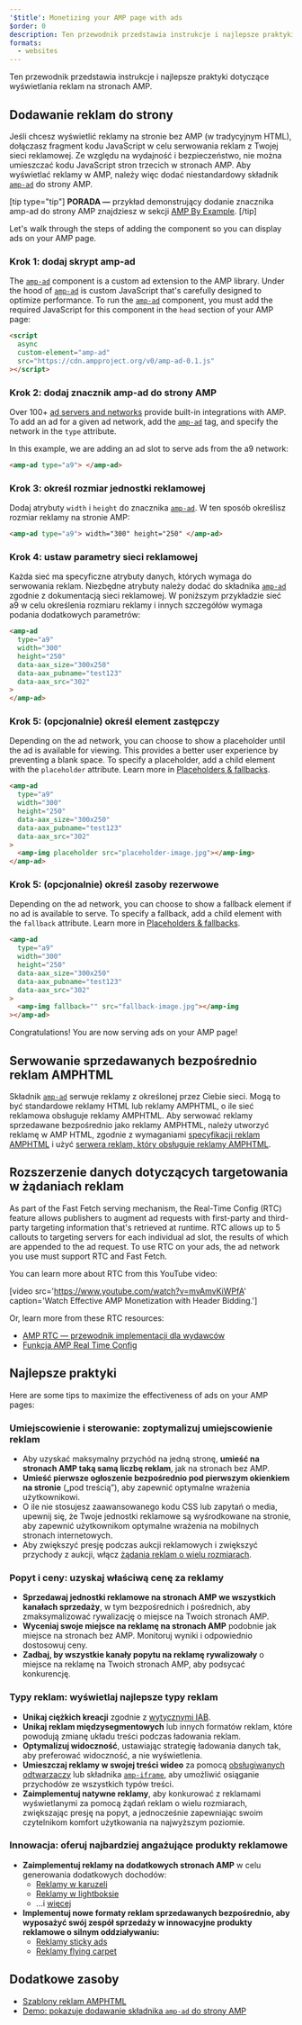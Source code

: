 ```yaml
---
'$title': Monetizing your AMP page with ads
$order: 0
description: Ten przewodnik przedstawia instrukcje i najlepsze praktyki dotyczące wyświetlania reklam na stronach AMP. Tak więc, aby wyświetlać reklamy w AMP, trzeba dodać niestandardowy składnik amp-ad...
formats:
  - websites
---
```


Ten przewodnik przedstawia instrukcje i najlepsze praktyki dotyczące wyświetlania reklam na stronach AMP.

## Dodawanie reklam do strony

Jeśli chcesz wyświetlić reklamy na stronie bez AMP (w tradycyjnym HTML), dołączasz fragment kodu JavaScript w celu serwowania reklam z Twojej sieci reklamowej. Ze względu na wydajność i bezpieczeństwo, nie można umieszczać kodu JavaScript stron trzecich w stronach AMP. Aby wyświetlać reklamy w AMP, należy więc dodać niestandardowy składnik [`amp-ad`](../../../../documentation/components/reference/amp-ad.md) do strony AMP.

[tip type="tip"] **PORADA —** przykład demonstrujący dodanie znacznika amp-ad do strony AMP znajdziesz w sekcji [AMP By Example](../../../../documentation/components/reference/amp-ad.md). [/tip]

Let's walk through the steps of adding the component so you can display ads on your AMP page.

### Krok 1: dodaj skrypt amp-ad

The [`amp-ad`](../../../../documentation/components/reference/amp-ad.md) component is a custom ad extension to the AMP library. Under the hood of [`amp-ad`](../../../../documentation/components/reference/amp-ad.md) is custom JavaScript that's carefully designed to optimize performance. To run the [`amp-ad`](../../../../documentation/components/reference/amp-ad.md) component, you must add the required JavaScript for this component in the `head` section of your AMP page:

```html
<script
  async
  custom-element="amp-ad"
  src="https://cdn.ampproject.org/v0/amp-ad-0.1.js"
></script>
```

### Krok 2: dodaj znacznik amp-ad do strony AMP

Over 100+ [ad servers and networks](ads_vendors.md) provide built-in integrations with AMP. To add an ad for a given ad network, add the [`amp-ad`](../../../../documentation/components/reference/amp-ad.md) tag, and specify the network in the `type` attribute.

In this example, we are adding an ad slot to serve ads from the a9 network:

```html
<amp-ad type="a9"> </amp-ad>
```

### Krok 3: określ rozmiar jednostki reklamowej

Dodaj atrybuty `width` i `height` do znacznika [`amp-ad`](../../../../documentation/components/reference/amp-ad.md). W ten sposób określisz rozmiar reklamy na stronie AMP:

```html
<amp-ad type="a9"> width="300" height="250" </amp-ad>
```

### Krok 4: ustaw parametry sieci reklamowej

Każda sieć ma specyficzne atrybuty danych, których wymaga do serwowania reklam. Niezbędne atrybuty należy dodać do składnika [`amp-ad`](../../../../documentation/components/reference/amp-ad.md) zgodnie z dokumentacją sieci reklamowej. W poniższym przykładzie sieć a9 w celu określenia rozmiaru reklamy i innych szczegółów wymaga podania dodatkowych parametrów:

```html
<amp-ad
  type="a9"
  width="300"
  height="250"
  data-aax_size="300x250"
  data-aax_pubname="test123"
  data-aax_src="302"
>
</amp-ad>
```

### Krok 5: (opcjonalnie) określ element zastępczy

Depending on the ad network, you can choose to show a placeholder until the ad is available for viewing. This provides a better user experience by preventing a blank space. To specify a placeholder, add a child element with the `placeholder` attribute. Learn more in [Placeholders & fallbacks](../../../../documentation/guides-and-tutorials/develop/style_and_layout/placeholders.md).

```html
<amp-ad
  type="a9"
  width="300"
  height="250"
  data-aax_size="300x250"
  data-aax_pubname="test123"
  data-aax_src="302"
>
  <amp-img placeholder src="placeholder-image.jpg"></amp-img>
</amp-ad>
```

### Krok 5: (opcjonalnie) określ zasoby rezerwowe

Depending on the ad network, you can choose to show a fallback element if no ad is available to serve. To specify a fallback, add a child element with the `fallback` attribute. Learn more in [Placeholders & fallbacks](../../../../documentation/guides-and-tutorials/develop/style_and_layout/placeholders.md).

```html
<amp-ad
  type="a9"
  width="300"
  height="250"
  data-aax_size="300x250"
  data-aax_pubname="test123"
  data-aax_src="302"
>
  <amp-img fallback="" src="fallback-image.jpg"></amp-img
></amp-ad>
```

Congratulations! You are now serving ads on your AMP page!

## Serwowanie sprzedawanych bezpośrednio reklam AMPHTML

Składnik [`amp-ad`](../../../../documentation/components/reference/amp-ad.md) serwuje reklamy z określonej przez Ciebie sieci. Mogą to być standardowe reklamy HTML lub reklamy AMPHTML, o ile sieć reklamowa obsługuje reklamy AMPHTML. Aby serwować reklamy sprzedawane bezpośrednio jako reklamy AMPHTML, należy utworzyć reklamę w AMP HTML, zgodnie z wymaganiami [specyfikacji reklam AMPHTML](../../../../documentation/guides-and-tutorials/learn/a4a_spec.md) i użyć [serwera reklam, który obsługuje reklamy AMPHTML](https://github.com/ampproject/amphtml/blob/master/ads/google/a4a/docs/a4a-readme.md#publishers).

## Rozszerzenie danych dotyczących targetowania w żądaniach reklam

As part of the Fast Fetch serving mechanism, the Real-Time Config (RTC) feature allows publishers to augment ad requests with first-party and third-party targeting information that's retrieved at runtime. RTC allows up to 5 callouts to targeting servers for each individual ad slot, the results of which are appended to the ad request. To use RTC on your ads, the ad network you use must support RTC and Fast Fetch.

You can learn more about RTC from this YouTube video:

[video src='https://www.youtube.com/watch?v=mvAmvKiWPfA' caption='Watch Effective AMP Monetization with Header Bidding.']

Or, learn more from these RTC resources:

- [AMP RTC — przewodnik implementacji dla wydawców](https://github.com/ampproject/amphtml/blob/master/extensions/amp-a4a/rtc-publisher-implementation-guide.md)
- [Funkcja AMP Real Time Config](https://github.com/ampproject/amphtml/blob/master/extensions/amp-a4a/rtc-documentation.md)

## Najlepsze praktyki

Here are some tips to maximize the effectiveness of ads on your AMP pages:

### Umiejscowienie i sterowanie: zoptymalizuj umiejscowienie reklam

- Aby uzyskać maksymalny przychód na jedną stronę, **umieść na stronach AMP taką samą liczbę reklam**, jak na stronach bez AMP.
- **Umieść pierwsze ogłoszenie bezpośrednio pod pierwszym okienkiem na stronie** („pod treścią”), aby zapewnić optymalne wrażenia użytkownikowi.
- O ile nie stosujesz zaawansowanego kodu CSS lub zapytań o media, upewnij się, że Twoje jednostki reklamowe są wyśrodkowane na stronie, aby zapewnić użytkownikom optymalne wrażenia na mobilnych stronach internetowych.
- Aby zwiększyć presję podczas aukcji reklamowych i zwiększyć przychody z aukcji, włącz [żądania reklam o wielu rozmiarach](https://github.com/ampproject/amphtml/blob/master/ads/README.md#support-for-multi-size-ad-requests).

### Popyt i ceny: uzyskaj właściwą cenę za reklamy

- **Sprzedawaj jednostki reklamowe na stronach AMP we wszystkich kanałach sprzedaży**, w tym bezpośrednich i pośrednich, aby zmaksymalizować rywalizację o miejsce na Twoich stronach AMP.
- **Wyceniaj swoje miejsce na reklamę na stronach AMP** podobnie jak miejsce na stronach bez AMP. Monitoruj wyniki i odpowiednio dostosowuj ceny.
- **Zadbaj, by wszystkie kanały popytu na reklamę rywalizowały** o miejsce na reklamę na Twoich stronach AMP, aby podsycać konkurencję.

### Typy reklam: wyświetlaj najlepsze typy reklam

- **Unikaj ciężkich kreacji** zgodnie z [wytycznymi IAB](http://www.iab.com/wp-content/uploads/2015/11/IAB_Display_Mobile_Creative_Guidelines_HTML5_2015.pdf).
- **Unikaj reklam międzysegmentowych** lub innych formatów reklam, które powodują zmianę układu treści podczas ładowania reklam.
- **Optymalizuj widoczność**, ustawiając strategię ładowania danych tak, aby preferować widoczność, a nie wyświetlenia.
- **Umieszczaj reklamy w swojej treści wideo** za pomocą [obsługiwanych odtwarzaczy](../../../../documentation/components/index.html#media) lub składnika [`amp-iframe`](../../../../documentation/components/reference/amp-iframe.md), aby umożliwić osiąganie przychodów ze wszystkich typów treści.
- **Zaimplementuj natywne reklamy**, aby konkurować z reklamami wyświetlanymi za pomocą żądań reklam o wielu rozmiarach, zwiększając presję na popyt, a jednocześnie zapewniając swoim czytelnikom komfort użytkowania na najwyższym poziomie.

### Innowacja: oferuj najbardziej angażujące produkty reklamowe

- **Zaimplementuj reklamy na dodatkowych stronach AMP** w celu generowania dodatkowych dochodów:
  - [Reklamy w karuzeli](../../../../documentation/examples/documentation/Carousel_Ad.html)
  - [Reklamy w lightboksie](../../../../documentation/examples/documentation/Lightbox_Ad.html)
  - ...i [więcej](../../../../documentation/examples/index.html)
- **Implementuj nowe formaty reklam sprzedawanych bezpośrednio<strong>, aby wyposażyć swój zespół sprzedaży w innowacyjne produkty reklamowe o silnym oddziaływaniu:</strong>**
  - [Reklamy sticky ads](../../../../documentation/examples/documentation/amp-sticky-ad.html)
  - [Reklamy flying carpet](../../../../documentation/examples/documentation/amp-fx-flying-carpet.html)

## Dodatkowe zasoby

- [Szablony reklam AMPHTML](../../../../documentation/examples/index.html)
- [Demo: pokazuje dodawanie składnika `amp-ad` do strony AMP](../../../../documentation/components/reference/amp-ad.md)
